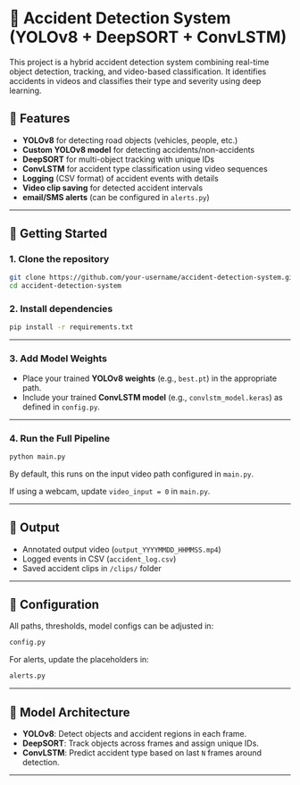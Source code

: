 # 🚨 Accident Detection System (YOLOv8 + DeepSORT + ConvLSTM)

This project is a hybrid accident detection system combining real-time object detection, tracking, and video-based classification. It identifies accidents in videos and classifies their type and severity using deep learning.

## 🔧 Features

* **YOLOv8** for detecting road objects (vehicles, people, etc.)
* **Custom YOLOv8 model** for detecting accidents/non-accidents
* **DeepSORT** for multi-object tracking with unique IDs
* **ConvLSTM** for accident type classification using video sequences
* **Logging** (CSV format) of accident events with details
* **Video clip saving** for detected accident intervals
* **email/SMS alerts** (can be configured in `alerts.py`)

---

## 🚀 Getting Started

### 1. Clone the repository

```bash
git clone https://github.com/your-username/accident-detection-system.git
cd accident-detection-system
```

### 2. Install dependencies

```bash
pip install -r requirements.txt
```

---

### 3. Add Model Weights

* Place your trained **YOLOv8 weights** (e.g., `best.pt`) in the appropriate path.
* Include your trained **ConvLSTM model** (e.g., `convlstm_model.keras`) as defined in `config.py`.

---

### 4. Run the Full Pipeline

```bash
python main.py
```

By default, this runs on the input video path configured in `main.py`.

If using a webcam, update `video_input = 0` in `main.py`.

---

## 📁 Output

* Annotated output video (`output_YYYYMMDD_HHMMSS.mp4`)
* Logged events in CSV (`accident_log.csv`)
* Saved accident clips in `/clips/` folder

---

## 🔧 Configuration

All paths, thresholds, model configs can be adjusted in:

```python
config.py
```

For alerts, update the placeholders in:

```python
alerts.py
```

---

## 🧠 Model Architecture

* **YOLOv8**: Detect objects and accident regions in each frame.
* **DeepSORT**: Track objects across frames and assign unique IDs.
* **ConvLSTM**: Predict accident type based on last `N` frames around detection.

---
